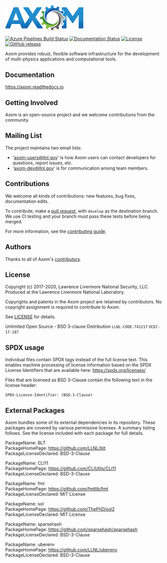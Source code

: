 # <img src="/share/axom/logo/axom_logo.png?raw=true" width="250" valign="middle" alt="Axom"/>

[![Azure Pipelines Build Status](https://dev.azure.com/axom/axom/_apis/build/status/LLNL.axom?branchName=develop)](https://dev.azure.com/axom/axom/_build/latest?definitionId=1&branchName=develop)
[![Documentation Status](https://readthedocs.org/projects/axom/badge/?version=develop)](https://axom.readthedocs.io/en/develop/?badge=develop)
[![License](https://img.shields.io/badge/License-BSD%203--Clause-blue.svg)](https://github.com/LLNL/axom/blob/develop/LICENSE)
[![GitHub release](https://img.shields.io/github/release/LLNL/axom.svg)](https://github.com/LLNL/axom/releases/latest)

Axom provides robust, flexible software infrastructure for the development of multi-physics applications and computational tools.

Documentation
-------------

https://axom.readthedocs.io

Getting Involved
----------------

Axom is an open-source project and we welcome contributions from the community.

Mailing List
------------

The project maintains two email lists: 

  * 'axom-users@llnl.gov' is how Axom users can contact developers for questions, report issues, etc.
  * 'axom-dev@llnl.gov' is for communication among team members.

Contributions
-------------

We welcome all kinds of contributions: new features, bug fixes, documentation edits.

To contribute, make a [pull request](https://github.com/llnl/axom/compare), with `develop`
as the destination branch. We use CI testing and your branch must pass these tests before
being merged.

For more information, see the [contributing guide](https://github.com/llnl/axom/blob/develop/CONTRIBUTING.md).

Authors
-------

Thanks to all of Axom's
[contributors](https://github.com/llnl/axom/graphs/contributors).

License
-------

Copyright (c) 2017-2020, Lawrence Livermore National Security, LLC. 
Produced at the Lawrence Livermore National Laboratory.

Copyrights and patents in the Axom project are retained by contributors.
No copyright assignment is required to contribute to Axom.

See [LICENSE](./LICENSE) for details.

Unlimited Open Source - BSD 3-clause Distribution
`LLNL-CODE-741217` `OCEC-17-187`

SPDX usage
------------

Individual files contain SPDX tags instead of the full license text.
This enables machine processing of license information based on the SPDX
License Identifiers that are available here: https://spdx.org/licenses/

Files that are licensed as BSD 3-Clause contain the following
text in the license header:

    SPDX-License-Identifier: (BSD-3-Clause)

External Packages
-----------------

Axom bundles some of its external dependencies in its repository.  These
packages are covered by various permissive licenses.  A summary listing
follows.  See the license included with each package for full details.


[//]: # (Note: The spaces at the end of each line below add line breaks)

PackageName: BLT  
PackageHomePage: https://github.com/LLNL/blt  
PackageLicenseDeclared: BSD-3-Clause  

PackageName: CLI11  
PackageHomePage: https://github.com/CLIUtils/CLI11  
PackageLicenseDeclared: BSD-3-Clause  

PackageName: fmt  
PackageHomePage: https://github.com/fmtlib/fmt  
PackageLicenseDeclared: MIT License  

PackageName: sol  
PackageHomePage: https://github.com/ThePhD/sol2  
PackageLicenseDeclared: MIT License  

PackageName: sparsehash  
PackageHomePage: https://github.com/sparsehash/sparsehash  
PackageLicenseDeclared: BSD-3-Clause  

PackageName: uberenv  
PackageHomePage: https://github.com/LLNL/uberenv  
PackageLicenseDeclared: BSD-3-Clause  

